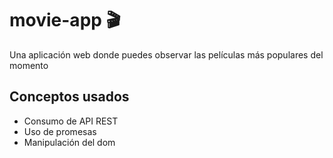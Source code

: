 # movie-app 🎬
Una aplicación web donde puedes observar las películas más populares del momento

## Conceptos usados

* Consumo de API REST
* Uso de promesas
* Manipulación del dom
